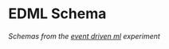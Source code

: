 # EDML Schema
###### Schemas from the [event driven ml](https://blog.loicmdivad.com/talks/event-driven-machine-learning-xebicon19/) experiment
